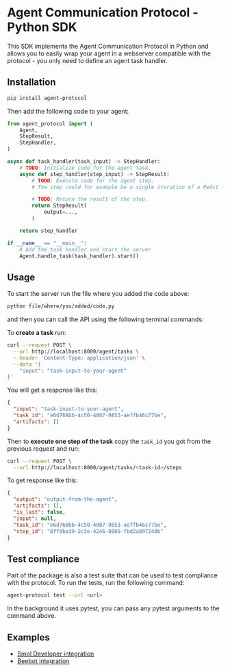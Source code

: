 # Agent Communication Protocol - Python SDK

This SDK implements the Agent Communication Protocol in Python and allows you to easily wrap your agent in a webserver compatible with the protocol - you only need to define an agent task handler.

## Installation

```sh
pip install agent-protocol
```

Then add the following code to your agent:

```python
from agent_protocol import (
    Agent,
    StepResult,
    StepHandler,
)

async def task_handler(task_input) -> StepHandler:
    # TODO: Initialize code for the agent task.
    async def step_handler(step_input) -> StepResult:
        # TODO: Execute code for the agent step.
        # The step could for example be a single iteration of a ReAct loop.

        # TODO: Return the result of the step.
        return StepResult(
            output=...,
        )

    return step_handler

if __name__ == "__main__":
    # Add the task handler and start the server
    Agent.handle_task(task_handler).start()
```

## Usage

To start the server run the file where you added the code above:

```sh
python file/where/you/added/code.py
```

and then you can call the API using the following terminal commands:

To **create a task** run:

```sh
curl --request POST \
  --url http://localhost:8000/agent/tasks \
  --header 'Content-Type: application/json' \
  --data '{
	"input": "task-input-to-your-agent"
}'
```

You will get a response like this:

```json
{
  "input": "task-input-to-your-agent",
  "task_id": "e6d768bb-4c50-4007-9853-aeffb46c77be",
  "artifacts": []
}
```

Then to **execute one step of the task** copy the `task_id` you got from the previous request and run:

```sh
curl --request POST \
  --url http://localhost:8000/agent/tasks/<task-id>/steps
```

To get response like this:

```json
{
  "output": "output-from-the-agent",
  "artifacts": [],
  "is_last": false,
  "input": null,
  "task_id": "e6d768bb-4c50-4007-9853-aeffb46c77be",
  "step_id": "8ff8ba39-2c3e-4246-8086-fbd2a897240b"
}
```

## Test compliance

Part of the package is also a test suite that can be used to test compliance with the protocol. To run the tests, run the following command:

```sh
agent-protocol test --url <url>
```

In the background it uses pytest, you can pass any pytest arguments to the command above.

## Examples

- [Smol Developer integration](./examples/smol_developer.py)
- [Beebot integration](https://github.com/AutoPackAI/beebot/pull/3)
